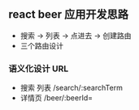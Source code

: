 ## react beer 应用开发思路
- 搜索 -> 列表 -> 点进去 -> 创建路由
- 三个路由设计  

### 语义化设计 URL
- 搜索 列表  /search/:searchTerm
- 详情页   /beer/:beerId=